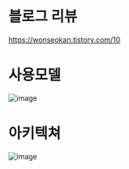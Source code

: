 # 블로그 리뷰
https://wonseokan.tistory.com/10
# 사용모델
![image](https://github.com/Ahnwonseok/Resell-modeling/assets/95980876/eaec5a14-daaa-4040-822a-66e466f8647a)
# 아키텍쳐
![image](https://github.com/Ahnwonseok/Resell-modeling/assets/95980876/ef5f3d37-819a-4488-a2fe-b85043102dd2)
